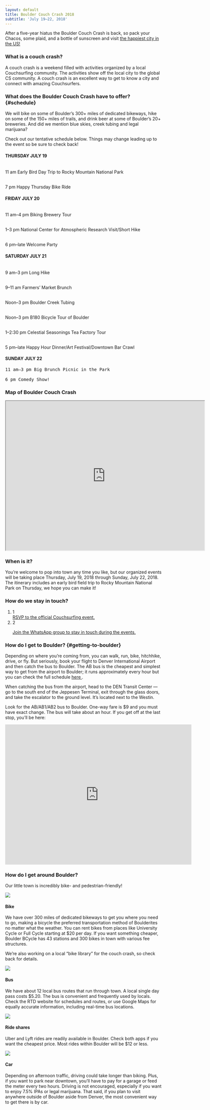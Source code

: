 ```yaml
---
layout: default
title: Boulder Couch Crash 2018
subtitle: 'July 19–22, 2018'
---
```

After a five-year hiatus the Boulder Couch Crash is back, so pack your Chacos, some plaid, and a bottle of sunscreen and visit <a href="https://www.nationalgeographic.com/travel/destinations/north-america/united-states/colorado/happiest-city-united-states-boulder-colorado-2017/"> the happiest city in the US! </a>

### What is a couch crash?

A couch crash is a weekend filled with activities organized by a local Couchsurfing community. The activities show off the local city to the global CS community. A couch crash is an excellent way to get to know a city and connect with amazing Couchsurfers.

### What does the Boulder Couch Crash have to offer? {#schedule}

We will bike on some of Boulder’s 300+ miles of dedicated bikeways, hike on some of the 150+ miles of trails, and drink beer at some of Boulder’s 20+ breweries. And did we mention blue skies, creek tubing and legal marijuana?

Check out our tentative schedule below. Things may change leading up to the event so be sure to check back!

#### THURSDAY JULY 19

<br>11 am Early Bird Day Trip to Rocky Mountain National Park

<br>7 pm Happy Thursday Bike Ride

#### FRIDAY JULY 20

<br>11 am–4 pm Biking Brewery Tour

<br>1–3 pm National Center for Atmospheric Research Visit/Short Hike

<br>6 pm–late Welcome Party

#### SATURDAY JULY 21

<br>9 am–3 pm Long Hike

<br>9–11 am Farmers’ Market Brunch

<br>Noon–3 pm Boulder Creek Tubing

<br>Noon–3 pm B180 Bicycle Tour of Boulder

<br>1–2:30 pm Celestial Seasonings Tea Factory Tour

<br>5 pm–late Happy Hour Dinner/Art Festival/Downtown Bar Crawl
<br>

#### SUNDAY JULY 22
<pre>
11 am–3 pm Big Brunch Picnic in the Park

6 pm Comedy Show!
</pre>


### Map of Boulder Couch Crash
<iframe src="https://www.google.com/maps/d/u/0/embed?mid=1wb84vXpnQJ_ksszm5Zy06ZVPCSmTnh0b" width="640" height="480"></iframe>

<p>

### When is it?

You’re welcome to pop into town any time you like, but our organized events will be taking place Thursday, July 19, 2018 through Sunday, July 22, 2018. The itinerary includes an early bird field trip to Rocky Mountain National Park on Thursday, we hope you can make it!

### How do we stay in touch?

<ol class="contact-methods">

<li class="contact-method">
  <div class="index">1</div>
  <div class="info">
    <a href="https://www.couchsurfing.com/events/boulder-couch-crash-2018"> RSVP to the official Couchsurfing event.
    </a>
  </div>
</li>

<li class="contact-method">
  <div class="index">2</div>
  <div class="whatsapp-content">
    <div class="whatsapp-logo" aria-role="image" aria-label="WhatsApp logo"></div>
    <p><a href="https://chat.whatsapp.com/JjishKz5CI9HsZPCqMzEPJ">Join the WhatsApp group to stay in touch during the events.</a></p>
  </div>
</li>

</ol>

### How do I get to Boulder? {#getting-to-boulder}

Depending on where you’re coming from, you can walk, run, bike, hitchhike, drive, or fly. But seriously, book your flight to Denver International Airport and then catch the bus to Boulder. The AB bus is the cheapest and simplest way to get from the airport to Boulder; it runs approximately every hour but you can check the full schedule <a href="http://www3.rtd-denver.com/schedules/getSchedule.action?runboardId=2514&routeId=AB&routeType=9&&direction=W-Bound&serviceType=3#direction"> here </a>.

When catching the bus from the airport, head to the DEN Transit Center — go to the south end of the Jeppesen Terminal, exit through the glass doors, and take the escalator to the ground level. It’s located next to the Westin.

Look for the AB/AB1/AB2 bus to Boulder. One-way fare is $9 and you must have exact change. The bus will take about an hour. If you get off at the last stop, you’ll be here:

<iframe
    class="map-embed"
    style="border: 0;"
    aria-label="Map of Downtown Boulder station"
    src="https://www.google.com/maps/embed?pb=!1m18!1m12!1m3!1d24446.906747955483!2d-105.28140612224962!3d40.011499976028574!2m3!1f0!2f0!3f0!3m2!1i1024!2i768!4f13.1!3m3!1m2!1s0x876bec28bedcb659%3A0x5070a558deeeb1ed!2sDowntown+Boulder+Station!5e0!3m2!1sen!2sus!4v1518495355476"
    width="600" height="450" frameborder="0" allowfullscreen="allowfullscreen">
  <span
      data-mce-type="bookmark"
      style="display: inline-block; width: 0px; overflow: hidden; line-height: 0;"
      class="mce_SELRES_start"></span>
</iframe> 

### How do I get around Boulder?

Our little town is incredibly bike- and pedestrian-friendly!

<div class="transport">
<div class="icon-container">
  <img aria-label="Bike" src="/assets/bike-icon.svg">
</div>
<div class="text">
  <h4>Bike</h4>
  <p>We have over 300 miles of dedicated bikeways to get you where you need to go, making a bicycle the preferred transportation method of Boulderites no matter what the weather. You can rent bikes from places like University Cycle or Full Cycle starting at $20 per day. If you want something cheaper, Boulder BCycle has 43 stations and 300 bikes in town with various fee structures.</p>
  <p>We’re also working on a local “bike library” for the couch crash, so check back for details.</p>
</div>
</div>

<div class="transport">
<div class="icon-container">
  <img aria-label="Bus" src="/assets/bus-icon.svg">
</div>
<div class="text">
  <h4>Bus</h4>
  <p>We have about 12 local bus routes that run through town. A local single day pass costs $5.20. The bus is convenient and frequently used by locals. Check the RTD website for schedules and routes, or use Google Maps for equally accurate information, including real-time bus locations.</p>
</div>
</div>

<div class="transport">
<div class="icon-container">
  <img aria-label="Ride share" src="/assets/ride-share-icon.svg">
</div>
<div class="text">
  <h4>Ride shares</h4>
  <p>Uber and Lyft rides are readily available in Boulder. Check both apps if you want the cheapest price. Most rides within Boulder will be $12 or less.</p>
</div>
</div>

<div class="transport">
<div class="icon-container">
  <img aria-label="Car" src="/assets/car-icon.svg">
</div>
<div class="text">
  <h4>Car</h4>
  <p>Depending on afternoon traffic, driving could take longer than biking. Plus, if you want to park near downtown, you’ll have to pay for a garage or feed the meter every two hours. Driving is not encouraged, especially if you want to enjoy 7.5% IPAs or legal marijuana. That said, if you plan to visit anywhere outside of Boulder aside from Denver, the most convenient way to get there is by car.</p>
</div>
</div>
